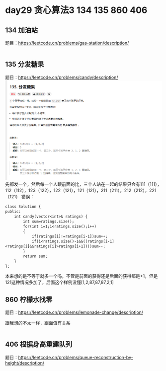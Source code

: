 # day29 贪心算法3 134 135 860 406

## 134 加油站
题目：https://leetcode.cn/problems/gas-station/description/
```

```

## 135 分发糖果
题目：https://leetcode.cn/problems/candy/description/
![alt text](image-22.png)
先都发一个，然后每一个人跟前面的比，三个人站在一起的结果只会有111（111），112（112），123（122），122（121），121（121），211（211），212（212），221（121）
错误：
```
class Solution {
public:
    int candy(vector<int>& ratings) {
        int sum=ratings.size();
        for(int i=1;i<ratings.size();i++)
        {
            if(ratings[i]!=ratings[i-1])sum++;
            if(i<ratings.size()-1&&((ratings[i-1]<ratings[i]&&ratings[i]>ratings[i+1])))sum--;
        }
        return sum;
    }
};
```

本来想的是不等于就多一个吗，不管是前面的获得还是后面的获得都是+1，但是121这种情况多加了，后面这个样例没懂[1,2,87,87,87,2,1]
## 860 柠檬水找零
题目：https://leetcode.cn/problems/lemonade-change/description/

跟我想的不太一样，跟面值有关系
```

```
## 406 根据身高重建队列
题目：https://leetcode.cn/problems/queue-reconstruction-by-height/description/
```

```